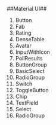 ##Material UI##

1. Button
2. Fab
3. Rating
4. DenseTable
5. Avatar
6. InputWithIcon
7. PollResults
8. ButtonGroup
9. BasicSelect
10. RadioGroup
11. Switch
12. ToggleButton
13. Chip
14. TextField
15. Select
16. RadioGroup
